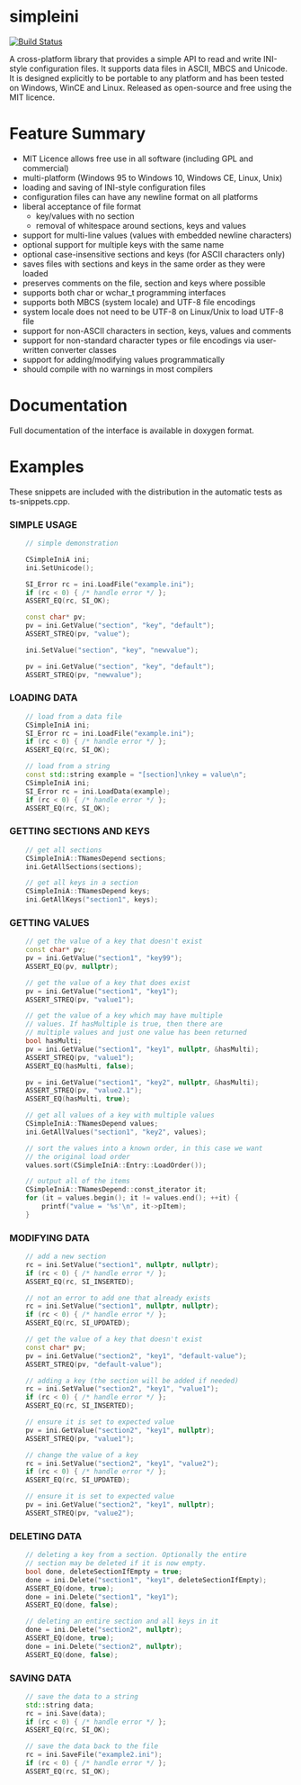 simpleini
=========

[![Build Status](https://api.travis-ci.org/brofield/simpleini.svg?branch=master)](https://travis-ci.org/brofield/simpleini)

A cross-platform library that provides a simple API to read and write INI-style configuration files. It supports data files in ASCII, MBCS and Unicode. It is designed explicitly to be portable to any platform and has been tested on Windows, WinCE and Linux. Released as open-source and free using the MIT licence.

# Feature Summary

- MIT Licence allows free use in all software (including GPL and commercial)
- multi-platform (Windows 95 to Windows 10, Windows CE, Linux, Unix)
- loading and saving of INI-style configuration files
- configuration files can have any newline format on all platforms
- liberal acceptance of file format
  * key/values with no section
  * removal of whitespace around sections, keys and values
- support for multi-line values (values with embedded newline characters)
- optional support for multiple keys with the same name
- optional case-insensitive sections and keys (for ASCII characters only)
- saves files with sections and keys in the same order as they were loaded
- preserves comments on the file, section and keys where possible
- supports both char or wchar_t programming interfaces
- supports both MBCS (system locale) and UTF-8 file encodings
- system locale does not need to be UTF-8 on Linux/Unix to load UTF-8 file
- support for non-ASCII characters in section, keys, values and comments
- support for non-standard character types or file encodings via user-written converter classes
- support for adding/modifying values programmatically
- should compile with no warnings in most compilers

# Documentation

Full documentation of the interface is available in doxygen format.

# Examples

These snippets are included with the distribution in the automatic tests as ts-snippets.cpp.

### SIMPLE USAGE

```c++
	// simple demonstration

	CSimpleIniA ini;
	ini.SetUnicode();

	SI_Error rc = ini.LoadFile("example.ini");
	if (rc < 0) { /* handle error */ };
	ASSERT_EQ(rc, SI_OK);

	const char* pv;
	pv = ini.GetValue("section", "key", "default");
	ASSERT_STREQ(pv, "value");

	ini.SetValue("section", "key", "newvalue");

	pv = ini.GetValue("section", "key", "default");
	ASSERT_STREQ(pv, "newvalue");
```

### LOADING DATA

```c++
	// load from a data file
	CSimpleIniA ini;
	SI_Error rc = ini.LoadFile("example.ini");
	if (rc < 0) { /* handle error */ };
	ASSERT_EQ(rc, SI_OK);

	// load from a string
	const std::string example = "[section]\nkey = value\n";
	CSimpleIniA ini;
	SI_Error rc = ini.LoadData(example);
	if (rc < 0) { /* handle error */ };
	ASSERT_EQ(rc, SI_OK);
```

### GETTING SECTIONS AND KEYS

```c++
	// get all sections
	CSimpleIniA::TNamesDepend sections;
	ini.GetAllSections(sections);

	// get all keys in a section
	CSimpleIniA::TNamesDepend keys;
	ini.GetAllKeys("section1", keys);
```

### GETTING VALUES

```c++
	// get the value of a key that doesn't exist
	const char* pv;
	pv = ini.GetValue("section1", "key99");
	ASSERT_EQ(pv, nullptr);

	// get the value of a key that does exist
	pv = ini.GetValue("section1", "key1");
	ASSERT_STREQ(pv, "value1");

	// get the value of a key which may have multiple
	// values. If hasMultiple is true, then there are
	// multiple values and just one value has been returned
	bool hasMulti;
	pv = ini.GetValue("section1", "key1", nullptr, &hasMulti);
	ASSERT_STREQ(pv, "value1");
	ASSERT_EQ(hasMulti, false);

	pv = ini.GetValue("section1", "key2", nullptr, &hasMulti);
	ASSERT_STREQ(pv, "value2.1");
	ASSERT_EQ(hasMulti, true);

	// get all values of a key with multiple values
	CSimpleIniA::TNamesDepend values;
	ini.GetAllValues("section1", "key2", values);

	// sort the values into a known order, in this case we want
	// the original load order
	values.sort(CSimpleIniA::Entry::LoadOrder());

	// output all of the items
	CSimpleIniA::TNamesDepend::const_iterator it;
	for (it = values.begin(); it != values.end(); ++it) {
		printf("value = '%s'\n", it->pItem);
	}
```

### MODIFYING DATA

```c++
	// add a new section
	rc = ini.SetValue("section1", nullptr, nullptr);
	if (rc < 0) { /* handle error */ };
	ASSERT_EQ(rc, SI_INSERTED);

	// not an error to add one that already exists
	rc = ini.SetValue("section1", nullptr, nullptr);
	if (rc < 0) { /* handle error */ };
	ASSERT_EQ(rc, SI_UPDATED);

	// get the value of a key that doesn't exist
	const char* pv;
	pv = ini.GetValue("section2", "key1", "default-value");
	ASSERT_STREQ(pv, "default-value");

	// adding a key (the section will be added if needed)
	rc = ini.SetValue("section2", "key1", "value1");
	if (rc < 0) { /* handle error */ };
	ASSERT_EQ(rc, SI_INSERTED);

	// ensure it is set to expected value
	pv = ini.GetValue("section2", "key1", nullptr);
	ASSERT_STREQ(pv, "value1");

	// change the value of a key
	rc = ini.SetValue("section2", "key1", "value2");
	if (rc < 0) { /* handle error */ };
	ASSERT_EQ(rc, SI_UPDATED);

	// ensure it is set to expected value
	pv = ini.GetValue("section2", "key1", nullptr);
	ASSERT_STREQ(pv, "value2");
```

### DELETING DATA

```c++
	// deleting a key from a section. Optionally the entire
	// section may be deleted if it is now empty.
	bool done, deleteSectionIfEmpty = true;
	done = ini.Delete("section1", "key1", deleteSectionIfEmpty);
	ASSERT_EQ(done, true);
	done = ini.Delete("section1", "key1");
	ASSERT_EQ(done, false);

	// deleting an entire section and all keys in it
	done = ini.Delete("section2", nullptr);
	ASSERT_EQ(done, true);
	done = ini.Delete("section2", nullptr);
	ASSERT_EQ(done, false);
```

### SAVING DATA

```c++
	// save the data to a string
	std::string data;
	rc = ini.Save(data);
	if (rc < 0) { /* handle error */ };
	ASSERT_EQ(rc, SI_OK);

	// save the data back to the file
	rc = ini.SaveFile("example2.ini");
	if (rc < 0) { /* handle error */ };
	ASSERT_EQ(rc, SI_OK);
```

